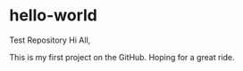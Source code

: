 # hello-world
Test Repository
Hi All,

  This is my first project on the GitHub. Hoping for a great ride.
